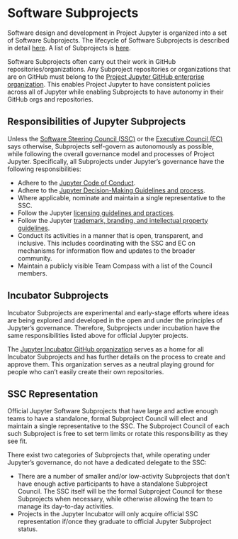 # Software Subprojects

Software design and development in Project Jupyter is organized into a set of Software Subprojects. The lifecycle of Software Subprojects is described in detail [here](newsubprojects.md). A list of Subprojects is [here](./list_of_subprojects.md).

Software Subprojects often carry out their work in GitHub repositories/organizations. Any Subproject repositories or organizations that are on GitHub must belong to the [Project Jupyter GitHub enterprise organization](https://github.com/enterprises/jupyter). This enables Project Jupyter to have consistent policies across all of Jupyter while enabling Subprojects to have autonomy in their GitHub orgs and repositories.

## Responsibilities of Jupyter Subprojects

Unless the [Software Steering Council (SSC)](./software_steering_council.md) or the [Executive Council (EC)](./executive_council.md) says otherwise, Subprojects self-govern as autonomously as possible, while following the overall governance model and processes of Project Jupyter. Specifically, all Subprojects under Jupyter’s governance have the following responsibilities:

- Adhere to the [Jupyter Code of Conduct](./conduct/code_of_conduct.md).
- Adhere to the [Jupyter Decision-Making Guidelines and process](decision_making.md).
- Where applicable, nominate and maintain a single representative to the SSC.
- Follow the Jupyter [licensing guidelines and practices](./projectlicense.md).
- Follow the Jupyter [trademark, branding, and intellectual property guidelines](./trademarks.md).
- Conduct its activities in a manner that is open, transparent, and inclusive. This includes coordinating with the SSC and EC on mechanisms for information flow and updates to the broader community.
- Maintain a publicly visible Team Compass with a list of the Council members.

## Incubator Subprojects

Incubator Subprojects are experimental and early-stage efforts where ideas are being explored and developed in the open and under the principles of Jupyter’s governance.  Therefore, Subprojects under incubation have the same responsibilities listed above for official Jupyter projects.

The [Jupyter Incubator GitHub organization](https://github.com/jupyter-incubator) serves as a home for all Incubator Subprojects and has further details on the process to create and approve them. This organization serves as a neutral playing ground for people who can’t easily create their own repositories.

## SSC Representation

Official Jupyter Software Subprojects that have large and active enough teams to have a standalone, formal Subproject Council will elect and maintain a single representative to the SSC. The Subproject Council of each such Subproject is free to set term limits or rotate this responsibility as they see fit.

There exist two categories of Subprojects that, while operating under Jupyter’s governance, do not have a dedicated delegate to the SSC:

- There are a number of smaller and/or low-activity Subprojects that don’t have enough active participants to have a standalone Subproject Council. The SSC itself will be the formal Subproject Council for these Subprojects when necessary, while otherwise allowing the team to manage its day-to-day activities.
- Projects in the Jupyter Incubator will only acquire official SSC representation if/once they graduate to official Jupyter Subproject status.
